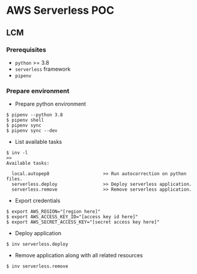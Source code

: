 # AWS Serverless POC

## LCM

### Prerequisites

- `python` >= 3.8
- `serverless` framework
- `pipenv`

### Prepare environment

- Prepare python environment

```
$ pipenv --python 3.8
$ pipenv shell
$ pipenv sync
$ pipenv sync --dev
```

- List available tasks

```
$ inv -l
>>
Available tasks:

  local.autopep8                    >> Run autocorrection on python files.
  serverless.deploy                 >> Deploy serverless application.
  serverless.remove                 >> Remove serverless application.

```

- Export credentials

```
$ export AWS_REGION="[region here]"
$ export AWS_ACCESS_KEY_ID="[access key id here]"
$ export AWS_SECRET_ACCESS_KEY="[secret access key here]"

```

- Deploy application

```
$ inv serverless.deploy
```

- Remove application along with all related resources

```
$ inv serverless.remove
```
